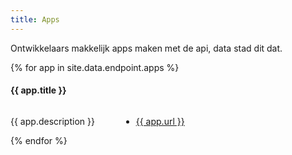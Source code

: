 ```yaml
---
title: Apps
---
```


Ontwikkelaars makkelijk apps maken met de api, data stad dit dat.

<div id="apps">
{% for app in site.data.endpoint.apps %}
  <h4 id="{{ app.name }}">{{ app.title }}</h4>
  <div class="row">
    <div class="six columns">
      <p>{{ app.description }}</p>
      <p><ul><li><a href="{{ app.url }}">{{ app.url }}</a></li></ul></p>
    </div>
    <div class="six columns">
      <a class="high-image-link" href="{{ app.url }}" style="background-image: url({{ site.baseurl }}/images/apps/{{ app.name }}-high.jpg)"></a>
    </div>
  </div>
{% endfor %}
</div>
